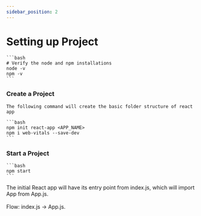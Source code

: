 ```yaml
---
sidebar_position: 2
---
```


# Setting up Project

    ```bash
    # Verify the node and npm installations
    node -v
    npm -v
    ```

### Create a Project
    The following command will create the basic folder structure of react app

    ```bash
    npm init react-app <APP_NAME>
    npm i web-vitals --save-dev
    ```
    

### Start a Project

    ```bash
    npm start
    ```

The initial React app will have its entry point from index.js, which will import App from  App.js.<br></br>
Flow: index.js → App.js.